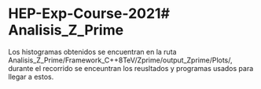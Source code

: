 # HEP-Exp-Course-2021# Analisis_Z_Prime

Los histogramas obtenidos se encuentran en la ruta Analisis_Z_Prime/Framework_C++8TeV/Zprime/output_Zprime/Plots/, durante el recorrido se enceuntran los reusltados y programas usados para llegar a estos.

